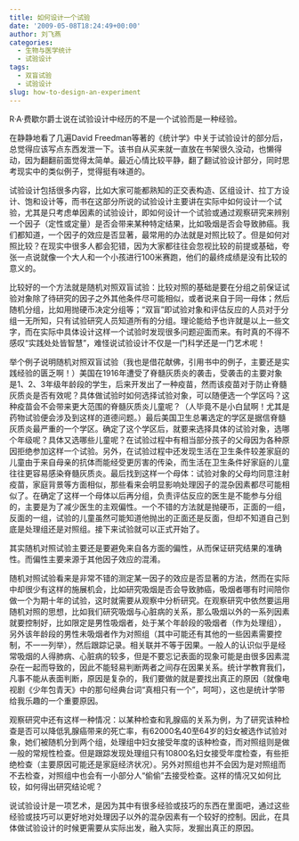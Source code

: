 ```yaml
---
title: 如何设计一个试验
date: '2009-05-08T18:24:49+00:00'
author: 刘飞燕
categories:
  - 生物与医学统计
  - 试验设计
tags:
  - 双盲试验
  - 试验设计
slug: how-to-design-an-experiment
---
```


R·A·费歇尔爵士说在试验设计中经历的不是一个试验而是一种经验。

在静静地看了几遍David Freedman等著的《统计学》中关于试验设计的部分后，总觉得应该写点东西发泄一下。该书自从买来就一直放在书架很久没动，也懒得动，因为翻翻前面觉得太简单。最近心情比较平静，翻了翻试验设计部分，同时思考现实中的类似例子，觉得挺有味道的。

试验设计包括很多内容，比如大家可能都熟知的正交表构造、区组设计、拉丁方设计、饱和设计等，而书在这部分所说的试验设计主要讲在实际中如何设计一个试验，尤其是只考虑单因素的试验设计，即如何设计一个试验或通过观察研究来辨别一个因子（定性或定量）是否会带来某种特定结果，比如吸烟是否会导致肺癌。我们都知道，一个因子的效应是否显著，最常用的办法就是对照比较了。但是如何对照比较？在现实中很多人都会犯错，因为大家都往往会忽视比较的前提或基础，夸张一点说就像一个大人和一个小孩进行100米赛跑，他们的最终成绩是没有比较的意义的。

比较好的一个方法就是随机对照双盲试验：比较对照的基础是要在分组之前保证试验对象除了待研究的因子之外其他条件尽可能相似，或者说来自于同一母体；然后随机分组，比如用抛硬币决定分组等；“双盲”即试验对象和评估反应的人员对于分组一无所知，只有试验研究人员知道所有的分组。理论能给予也许就是以上一些文字，而在实际中具体设计这样一个试验时发现很多问题迎面而来。有时真的不得不感叹“实践处处皆智慧”，难怪说试验设计不仅是一门科学还是一门艺术呢！

举个例子说明随机对照双盲试验（我也是借花献佛，引用书中的例子，主要还是实践经验的匮乏啊！）美国在1916年遭受了脊髓灰质炎的袭击，受袭击的主要对象是1、2、3年级年龄段的学生，后来开发出了一种疫苗，然而该疫苗对于防止脊髓灰质炎是否有效呢？具体做试验时如何选择试验对象，可以随便选一个学区吗？这种疫苗会不会带来更大范围的脊髓灰质炎儿童呢？（人毕竟不是小白鼠啊！尤其是药物试验便会涉及到这样的道德问题。）最后美国卫生总署选定的学区是据信脊髓灰质炎最严重的一个学区。确定了这个学区后，就要来选择具体的试验对象，选哪个年级呢？具体又选哪些儿童呢？在试验过程中有相当部分孩子的父母因为各种原因拒绝参加这样一个试验。另外，在试验过程中还发现生活在卫生条件较差家庭的儿童由于来自母亲的抗体而能经受更厉害的传染，而生活在卫生条件好家庭的儿童往往更容易感染脊髓灰质炎。最后找到这样一个母体：试验对象的父母均同意注射疫苗，家庭背景等方面相似，那些看来会明显影响处理因子的混杂因素都尽可能相似了。在确定了这样一个母体以后再分组，负责评估反应的医生是不能参与分组的，主要是为了减少医生的主观偏性。一个不错的方法就是抛硬币，正面的一组，反面的一组，试验的儿童虽然可能知道他抛出的正面还是反面，但却不知道自己到底是处理组还是对照组。接下来试验就可以正式开始了。

其实随机对照试验主要还是要避免来自各方面的偏性，从而保证研究结果的准确性。而偏性主要来源于其他因子效应的混淆。

随机对照试验看来是非常不错的测定某一因子的效应是否显著的方法，然而在实际中却很少有这样的施展机会，比如研究吸烟是否会导致肺癌，吸烟者哪有时间陪你做一个为期十年的试验，这时就需要从观察中分析研究。在观察研究中依然要运用随机对照的思想，比如我们研究吸烟与心脏病的关系，那么吸烟以外的一系列因素就要控制好，比如限定是男性吸烟者，处于某个年龄段的吸烟者（作为处理组），另外该年龄段的男性未吸烟者作为对照组（其中可能还有其他的一些因素需要控制，不一一列举），然后跟踪记录。相关联并不等于因果。一般人的认识似乎是经常吸烟的人得肺病、心脏病的较多，但是不要忘记表面的现象可能是由很多因素混杂在一起而导致的，因此不能轻易判断两者之间存在因果关系。统计学教育我们，凡事不能从表面判断，原因是复杂的，我们要做的就是要找出真正的原因（就像电视剧《少年包青天》中的那句经典台词“真相只有一个”，呵呵），这也是统计学带给我乐趣的一个重要原因。

观察研究中还有这样一种情况：以某种检查和乳腺癌的关系为例，为了研究该种检查是否可以降低乳腺癌带来的死亡率，有62000名40至64岁的妇女被选作试验对象，她们被随机分到两个组，处理组中妇女接受年度的该种检查，而对照组则是做一般的常规性检查。但是跟踪发现处理组只有10800名妇女接受年度检查，有些拒绝检查（主要原因可能还是家庭经济状况）。另外对照组也并不会因为是对照组而不去检查，对照组中也会有一小部分人“偷偷”去接受检查。这样的情况又如何比较，如何得出研究结论呢？

说试验设计是一项艺术，是因为其中有很多经验或技巧的东西在里面吧，通过这些经验或技巧可以更好地对处理因子以外的混杂因素有一个较好的控制。因此，在具体做试验设计的时候更需要从实际出发，融入实际，发掘出真正的原因。
